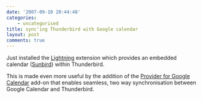 ```yaml
---
date: '2007-09-10 20:44:48'
categories:
    - uncategorised
title: sync'ing Thunderbird with Google calendar
layout: post
comments: true
---
```


Just installed the
[Lightning](http://www.mozilla.org/projects/calendar/lightning/)
extension which provides an embedded calendar
([Sunbird](http://www.mozilla.org/projects/calendar/sunbird/)) within
Thunderbird.

This is made even more useful by the addition of the [Provider for
Google
Calendar](https://addons.mozilla.org/en-US/thunderbird/addon/4631)
add-on that enables seamless, two way synchronisation between Google
Calendar and Thunderbird.
